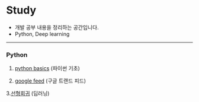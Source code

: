 # Study
* 개발 공부 내용을 정리하는 공간입니다.
* Python, Deep learning

* * *

### Python
1. [python basics](https://github.com/jyshine/study/blob/main/python/Python_Basic.ipynb) 
  (파이썬 기초)

2. [google feed](https://github.com/jyshine/study/blob/main/python/google_feed.ipynb) 
  (구글 트랜드 피드)
  
3.[선형회귀](https://github.com/jyshine/study/blob/main/python/linear_regression.ipynb)
  (딥러닝)

